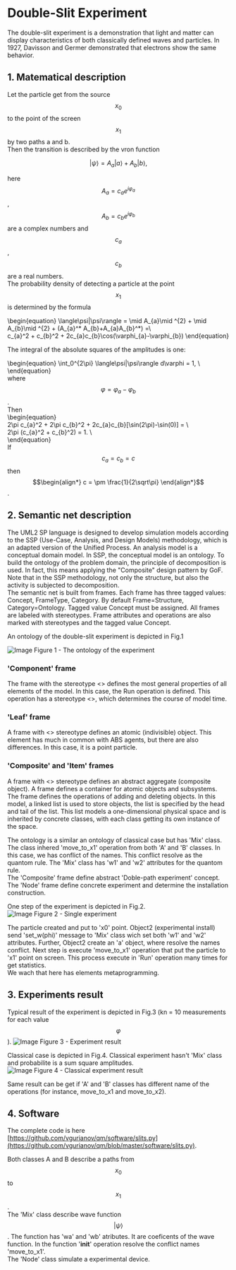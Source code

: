 # Double-Slit Experiment  
<!---
https://en.wikipedia.org/wiki/Double-slit_experiment
https://en.wikipedia.org/wiki/Quantum_superposition
-->
The double-slit experiment is a demonstration that light and matter can display characteristics of both classically defined waves and particles. In 1927, Davisson and Germer demonstrated that electrons show the same behavior.

## 1. Matematical description
Let the particle get from the source $$x_{0}$$ to the point of the screen $$x_{1}$$ by two paths a and b.  
Then the transition is described by the vron function

$$|\psi\rangle = A_{a}|a\rangle + A_{b}|b\rangle ,$$

here $$A_{a}=c_{a}e^{i \varphi_{a}}$$, $$A_{b}=c_{b}e^{i \varphi_{b}}$$ are a complex numbers and $$c_{a}$$, $$c_{b}$$ are a real numbers.  
The probability density of detecting a particle at the point $$x_{1}$$ is determined by the formula

\begin{equation}
\langle\psi|\psi\rangle = \mid A_{a}\mid ^{2} + \mid A_{b}\mid ^{2} + (A_{a}^* A_{b}+A_{a}A_{b}^*) =\\  
c_{a}^2 + c_{b}^2 + 2c_{a}c_{b}\cos(\varphi_{a}-\varphi_{b})
\end{equation}

The integral of the absolute squares of the amplitudes is one:

\begin{equation}
\int_0^{2\pi} \langle\psi|\psi\rangle d\varphi = 1, \\  
\end{equation}  
where $$\varphi = \varphi_{a}-\varphi_{b}$$.  
Then  
\begin{equation}  
2\pi c_{a}^2 + 2\pi c_{b}^2 + 2c_{a}c_{b}[\sin(2\pi)-\sin(0)] =  \\  
2\pi (c_{a}^2 + c_{b}^2) = 1. \\  
\end{equation}  
If $$c_{a} = c_{b} = c$$ then
$$\begin{align*}
c = \pm \frac{1}{2\sqrt\pi}
\end{align*}$$.


## 2. Semantic net description
The UML2 SP language is designed to develop simulation models according to the SSP (Use-Case, Analysis, and Design Models) methodology, which is an adapted version of the Unified Process.
An analysis model is a conceptual domain model. In SSP, the conceptual model is an ontology.
To build the ontology of the problem domain, the principle of decomposition is used. In fact, this means applying the "Composite" design pattern by GoF. Note that in the SSP methodology, not only the structure, but also the activity is subjected to decomposition.  
The semantic net is built from frames. Each frame has three tagged values: Concept, FrameType, Category. By default Frame=Structure, Category=Ontology. Tagged value Concept must be assigned. 
All frames are labeled with stereotypes. Frame attributes and operations are also marked with stereotypes and the tagged value Concept.

An ontology of the double-slit experiment is depicted in Fig.1

![Image](double-path.png)
Figure 1 - The ontology of the experiment  

### 'Component' frame
The frame with the stereotype <<Substance>> defines the most general properties of all elements of the model. In this case, the Run operation is defined. This operation has a stereotype <<Exist>>, which determines the course of model time.  

### 'Leaf' frame
A frame with <<Atom>> stereotype defines an atomic (indivisible) object. This element has much in common with ABS agents, but there are also differences. In this case, it is a point particle.  

### 'Composite' and 'Item' frames
A frame with <<Category>> stereotype defines an abstract aggregate (composite object). A frame defines a container for atomic objects and subsystems. The frame defines the operations of adding and deleting objects. In this model, a linked list is used to store objects, the list is specified by the head and tail of the list. This list models a one-dimensional physical space and is inherited by concrete classes, with each class getting its own instance of the space.  
  
The ontology is a similar an ontology of classical case but has  'Mix' class. The class inhered 'move_to_x1' operation from both 'A' and 'B' classes. In this case, we has conflict of the names. This conflict resolve as the quantom rule. The 'Mix' class has 'w1' and 'w2' attributes for the quantom rule.  
The 'Composite' frame define abstract 'Doble-path experiment' concept. The 'Node' frame define concrete experiment and determine the installation construction.  

One step of the experiment is depicted in Fig.2.  
![Image](metaprg.png)
Figure 2 - Single experiment  

The particle created and put to 'x0' point. Object2 (experimental install) send 'set_w(phi)' message to 'Mix' class wich set both 'w1' and 'w2' attributes. Further, Object2 create an 'a' object, where resolve the names conflict. Next step is execute 'move_to_x1' operation that put the particle to 'x1' point on screen.
This process execute in 'Run' operation many times for get statistics.  
We wach that here has  elements metaprogramming.  

## 3. Experiments result
Typical result of the experiment is depicted in Fig.3 (kn = 10 measurements for each value $$\varphi$$).
![Image](slits_2a.png)
Figure 3 - Experiment result  

Classical case is depicted in Fig.4. Classical experiment hasn't 'Mix' class and probabilite is a sum square amplitudes.  
![Image](slits_2b.png)
Figure 4 - Classical experiment result  

Same  result can be get if 'A' and 'B' classes has different name of the operations (for instance, move_to_x1 and move_to_x2).  

## 4. Software
The complete code is here [https://github.com/vgurianov/qm/software/slits.py](https://github.com/vgurianov/qm/blob/master/software/slits.py).  

Both classes A and B describe a paths from $$x_{0}$$ to $$x_{1}$$.  
The 'Mix' class describe wave function $$|\psi\rangle$$. The function has 'wa' and 'wb' atributes. It are coeficents of the wave function. In the function '__init__' operation resolve the conflict names 'move_to_x1'.  
The 'Node' class simulate a experimental device.  
  

